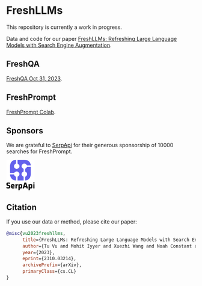 # FreshLLMs

This repository is currently a work in progress.

Data and code for our paper [FreshLLMs: Refreshing Large Language Models with Search Engine Augmentation](https://arxiv.org/abs/2310.03214).

## FreshQA
[FreshQA Oct 31, 2023](https://docs.google.com/spreadsheets/d/1jBlQki5kHTmz8Zu8Vp92sEYIlJYag4JtBkGZyfzafxY/edit?usp=sharing).

## FreshPrompt
[FreshPrompt Colab](https://colab.research.google.com/drive/1-tDFYUakVa0zEyyyzjSaCQXRFTL01zGi?usp=sharing).

## Sponsors

We are grateful to [SerpApi](https://serpapi.com) for their generous sponsorship of 10000 searches for FreshPrompt.

[<img src='serpapi.png' width='75'>](https://serpapi.com)

## Citation
If you use our data or method, please cite our paper:
```bibtex
@misc{vu2023freshllms,
      title={FreshLLMs: Refreshing Large Language Models with Search Engine Augmentation}, 
      author={Tu Vu and Mohit Iyyer and Xuezhi Wang and Noah Constant and Jerry Wei and Jason Wei and Chris Tar and Yun-Hsuan Sung and Denny Zhou and Quoc Le and Thang Luong},
      year={2023},
      eprint={2310.03214},
      archivePrefix={arXiv},
      primaryClass={cs.CL}
}
```
